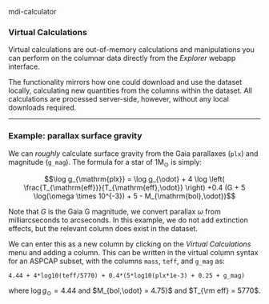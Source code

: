 mdi-calculator
### Virtual Calculations
Virtual calculations are out-of-memory calculations and manipulations you can perform on the columnar data directly from the _Explorer_ webapp interface.

The functionality mirrors how one could download and use the dataset locally, calculating new quantities from the columns within the dataset. All calculations are processed server-side, however, without any local downloads required.

---

### Example: parallax surface gravity
We can _roughly_ calculate surface gravity from the Gaia parallaxes (`plx`) and magnitude (`g_mag`). The formula for a star of $1\mathrm{M_\odot}$ is simply:

$$\log g_{\mathrm{plx}} = \log g_{\odot} + 4 \log \left( \frac{T_{\mathrm{eff}}}{T_{\mathrm{eff},\odot}} \right) +0.4 (G + 5 \log(\omega \times 10^{-3}) + 5 - M_{\mathrm{bol},\odot})$$

Note that $G$ is the Gaia G magnitude, we convert parallax $\omega$ from milliarcseconds to arcseconds. In this example, we do not add extinction effects, but the relevant column does exist in the dataset.

We can enter this as a new column by clicking on the _Virtual Calculations_ menu and adding a column. This can be written in the virtual column syntax for an ASPCAP subset, with the columns `mass`, `teff`, and `g_mag` as:

    4.44 + 4*log10(teff/5770) + 0.4*(5*log10(plx*1e-3) + 0.25 + g_mag)

where $\log g_{\odot} = 4.44$ and $M_{bol,\odot} = 4.75}$ and $T_{\rm eff} = 5770$.
